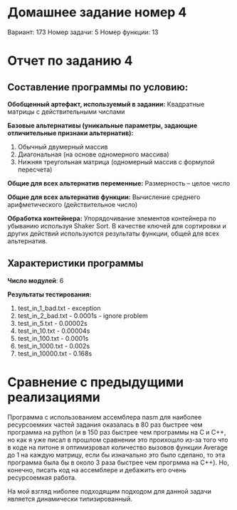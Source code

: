 # Домашнее задание номер 4
Вариант: 173 Номер задачи: 5 Номер функции: 13
# Отчет по заданию 4

## Составление программы по условию:
**Обобщенный артефакт, используемый в задании:** Квадратные матрицы с действительными числами

**Базовые альтернативы
(уникальные параметры,
задающие отличительные
признаки альтернатив):**
1. Обычный двумерный
   массив
2. Диагональная (на основе
   одномерного массива)
3. Нижняя треугольная
   матрица (одномерный массив с формулой пересчета)

**Общие для всех альтернатив переменные:** Размерность – целое число

**Общие для всех альтернатив функции:** Вычисление среднего арифметического (действительное число)

**Обработка контейнера:** Упорядочивание элементов контейнера по убыванию используя Shaker Sort.
В качестве ключей для сортировки и других действий используются результаты функции, общей для всех альтернатив.

## Характеристики программы
**Число модулей**: 6 

**Результаты тестирования:**
1. test_in_1_bad.txt - exception
2. test_in_2_bad.txt - 0.0001s - ignore problem
3. test_in_5.txt - 0.00002s
4. test_in_10.txt - 0.00004s
5. test_in_100.txt - 0.0001s
6. test_in_1000.txt - 0.002s
7. test_in_10000.txt - 0.168s

# Сравнение с предыдущими реализациями

Программа с использованием ассемблера nasm для наиболее ресурсоемких частей задания оказалась в 80 раз быстрее чем программа на python (и в 150 раз быстрее чем программы на С и С++, но как я уже писал в прошлом сравнении это проихошло из-за того что в коде на питоне я оптимизровал количество вызовов функции Average до 1 на каждую матрицу, если бы изначально это было сделано, то эта программа была бы в около 3 раза быстрее чем прогрмма на С++). Но, конечно, писать код на ассемблере и дебажить его очень ресурсоемкая работа. 

На мой взгляд ниболее подходящим подходом для данной задачи является динамически типизированный.
